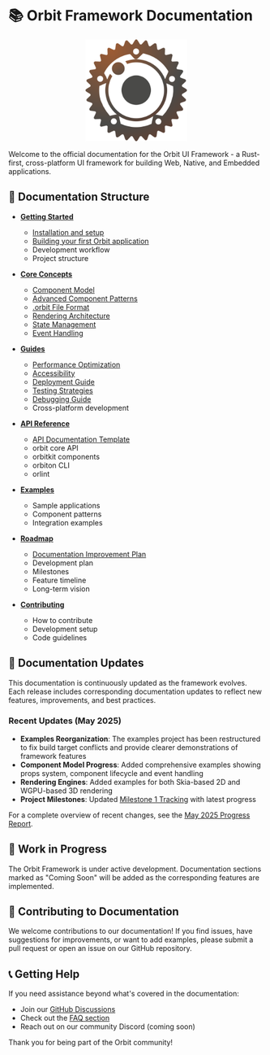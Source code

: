# 📚 Orbit Framework Documentation

<p align="center">
  <img src="https://raw.githubusercontent.com/orbitrs/.github/refs/heads/main/assets/orbitrs.svg" alt="Orbit UI Framework" width="200">
</p>

Welcome to the official documentation for the Orbit UI Framework - a Rust-first, cross-platform UI framework for building Web, Native, and Embedded applications.

## 🧭 Documentation Structure

- **[Getting Started](./getting-started/README.md)**
  - [Installation and setup](./getting-started/getting-started.md)
  - [Building your first Orbit application](./getting-started/tutorial-task-manager.md)
  - Development workflow
  - Project structure

- **[Core Concepts](./core-concepts/README.md)**
  - [Component Model](./core-concepts/component-model.md)
  - [Advanced Component Patterns](./core-concepts/advanced-component-patterns.md)
  - [.orbit File Format](./core-concepts/orbit-file-format.md)
  - [Rendering Architecture](./core-concepts/rendering-architecture.md)
  - [State Management](./core-concepts/state-management.md)
  - [Event Handling](./core-concepts/event-handling.md)

- **[Guides](./guides/README.md)**
  - [Performance Optimization](./guides/performance-optimization.md)
  - [Accessibility](./guides/accessibility.md)
  - [Deployment Guide](./guides/deployment-guide.md)
  - [Testing Strategies](./guides/testing-strategies.md)
  - [Debugging Guide](./guides/debugging-guide.md)
  - Cross-platform development

- **[API Reference](./api/README.md)**
  - [API Documentation Template](./api/API_DOCUMENTATION_TEMPLATE.md)
  - orbit core API
  - orbitkit components
  - orbiton CLI
  - orlint

- **[Examples](./examples/README.md)**
  - Sample applications
  - Component patterns
  - Integration examples

- **[Roadmap](./roadmap/README.md)**
  - [Documentation Improvement Plan](./DOCUMENTATION_PLAN.md)
  - Development plan
  - Milestones
  - Feature timeline
  - Long-term vision

- **[Contributing](../CONTRIBUTING.md)**
  - How to contribute
  - Development setup
  - Code guidelines

## 📅 Documentation Updates

This documentation is continuously updated as the framework evolves. Each release includes corresponding documentation updates to reflect new features, improvements, and best practices.

### Recent Updates (May 2025)

- **Examples Reorganization**: The examples project has been restructured to fix build target conflicts and provide clearer demonstrations of framework features
- **Component Model Progress**: Added comprehensive examples showing props system, component lifecycle and event handling
- **Rendering Engines**: Added examples for both Skia-based 2D and WGPU-based 3D rendering
- **Project Milestones**: Updated [Milestone 1 Tracking](./roadmap/tracking/milestone-1-tracking.md) with latest progress

For a complete overview of recent changes, see the [May 2025 Progress Report](./progress-reports/may-2025-update.md).

## 🔄 Work in Progress

The Orbit Framework is under active development. Documentation sections marked as "Coming Soon" will be added as the corresponding features are implemented.

## 🤝 Contributing to Documentation

We welcome contributions to our documentation! If you find issues, have suggestions for improvements, or want to add examples, please submit a pull request or open an issue on our GitHub repository.

## 📞 Getting Help

If you need assistance beyond what's covered in the documentation:

- Join our [GitHub Discussions](https://github.com/orbitrs/orbit/discussions)
- Check out the [FAQ section](./faq.md)
- Reach out on our community Discord (coming soon)

Thank you for being part of the Orbit community!
